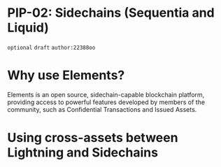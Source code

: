# PIP-02: Sidechains (Sequentia and Liquid)

`optional`  `draft` `author:22388oo`

# Why use Elements?

Elements is an open source, sidechain-capable blockchain platform, providing access to powerful features developed by members of the community, such as Confidential Transactions and Issued Assets.

# Using cross-assets between Lightning and Sidechains
